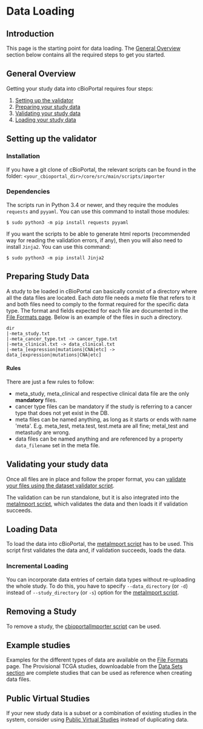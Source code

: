 # Data Loading
## Introduction
This page is the starting point for data loading. The [General Overview](#general-overview) section below contains all the required steps to get you started. 

## General Overview
Getting your study data into cBioPortal requires four steps:

1. [Setting up the validator](#setting-up-the-validator)
2. [Preparing your study data](#preparing-study-data)
3. [Validating your study data](#validating-your-study-data)
4. [Loading your study data](#loading-data)

## Setting up the validator
### Installation

If you have a git clone of cBioPortal, the relevant scripts can be found in the folder: `<your_cbioportal_dir>/core/src/main/scripts/importer`

### Dependencies
The scripts run in Python 3.4 or newer, and they require the modules `requests` and `pyyaml`.
You can use this command to install those modules:
```console
$ sudo python3 -m pip install requests pyyaml
```

If you want the scripts to be able to generate html reports (recommended way for reading the validation errors, if any), then you will also need to install `Jinja2`. You can use this command:
```console
$ sudo python3 -m pip install Jinja2
```

## Preparing Study Data 
A study to be loaded in cBioPortal can basically consist of a directory where all the data files are located. 
Each *data* file needs a *meta* file that refers to it and both files need to comply to the format required for the specific data type. The format and fields expected for each file are documented in the [File Formats page](File-Formats.md). Below is an example of the files in such a directory.

```
dir
|-meta_study.txt
|-meta_cancer_type.txt -> cancer_type.txt
|-meta_clinical.txt -> data_clinical.txt
|-meta_[expression|mutations|CNA|etc] -> data_[expression|mutations|CNA|etc]
```
#### Rules
There are just a few rules to follow:
- meta_study, meta_clinical and respective clinical data file are the only **mandatory** files.
- cancer type files can be mandatory if the study is referring to a cancer type that does not yet exist in the DB.
- meta files can be named anything, as long as it starts or ends with name 'meta'. E.g. meta_test, meta.test, test.meta are all fine; metal_test and metastudy are wrong.
- data files can be named anything and are referenced by a property `data_filename` set in the meta file. 

## Validating your study data
Once all files are in place and follow the proper format, you can [validate your files using the dataset validator script](/Using-the-dataset-validator.md). 

The validation can be run standalone, but it is also integrated into the [metaImport script](/Using-the-metaImport-script.md), which validates the data and then loads it if validation succeeds. 

## Loading Data
To load the data into cBioPortal, the [metaImport script](/Using-the-metaImport-script.md) has to be used. This script first validates the data and, if validation succeeds, loads the data. 

### Incremental Loading

You can incorporate data entries of certain data types without re-uploading the whole study.
To do this, you have to specify `--data_directory` (or `-d`) instead of `--study_directory` (or `-s`) option for the [metaImport script](./Using-the-metaImport-script.md).

## Removing a Study
To remove a study, the [cbioportalImporter script](/Data-Loading-Maintaining-Studies.md#deleting-a-study) can be used.

## Example studies
Examples for the different types of data are available on the [File Formats](/File-Formats.md) page. The Provisional TCGA studies, downloadable from the [Data Sets section](https://www.cbioportal.org/datasets) are complete studies that can be used as reference when creating data files.

## Public Virtual Studies
If your new study data is a subset or a combination of existing studies in the system, consider using [Public Virtual Studies](./Create-And-Publish-Virtual-Study.md) instead of duplicating data. 
